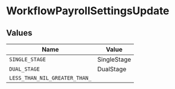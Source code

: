 # WorkflowPayrollSettingsUpdate


## Values

| Name                          | Value                         |
| ----------------------------- | ----------------------------- |
| `SINGLE_STAGE`                | SingleStage                   |
| `DUAL_STAGE`                  | DualStage                     |
| `LESS_THAN_NIL_GREATER_THAN_` | <nil>                         |